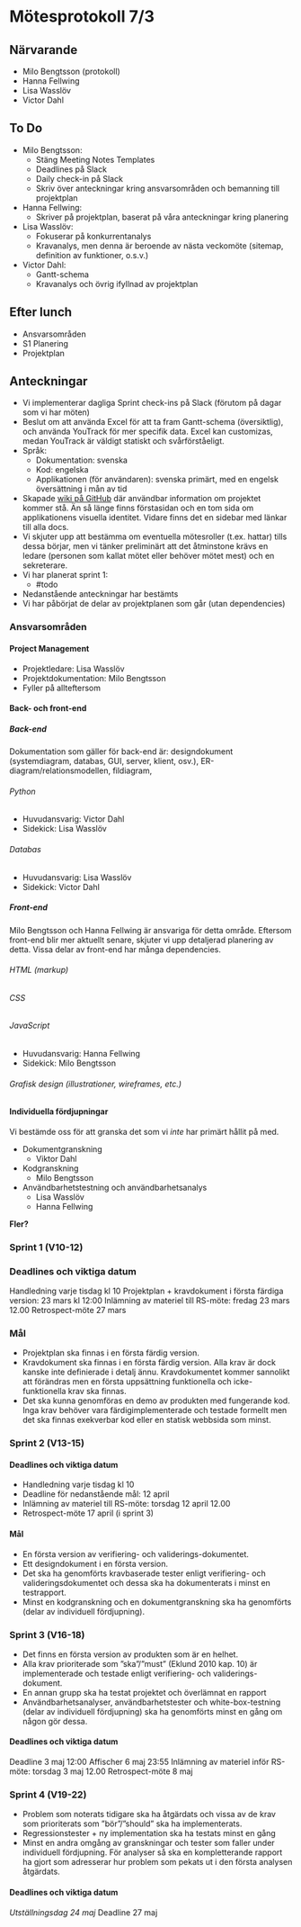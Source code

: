# Mötesprotokoll 7/3

## Närvarande

* Milo Bengtsson (protokoll)
* Hanna Fellwing
* Lisa Wasslöv
* Victor Dahl

## To Do
* Milo Bengtsson:
	* Stäng Meeting Notes Templates
	* Deadlines på Slack
	* Daily check-in på Slack
	* Skriv över anteckningar kring ansvarsområden och bemanning till projektplan
* Hanna Fellwing:
	* Skriver på projektplan, baserat på våra anteckningar kring planering
* Lisa Wasslöv:
	* Fokuserar på konkurrentanalys
	* Kravanalys, men denna är beroende av nästa veckomöte (sitemap, definition av funktioner, o.s.v.)
* Victor Dahl:
	* Gantt-schema
	* Kravanalys och övrig ifyllnad av projektplan



## Efter lunch
* Ansvarsområden
* S1 Planering
* Projektplan

  
## Anteckningar
* Vi implementerar dagliga Sprint check-ins på Slack (förutom på dagar som vi har möten)
* Beslut om att använda Excel för att ta fram Gantt-schema (översiktlig), och använda YouTrack för mer specifik data. Excel kan customizas, medan YouTrack är väldigt statiskt och svårförståeligt. 
* Språk:
	* Dokumentation: svenska
	* Kod: engelska
	* Applikationen (för användaren): svenska primärt, med en engelsk översättning i mån av tid
* Skapade [wiki på GitHub](https://github.com/projectpaca/paca/wiki) där användbar information om projektet kommer stå. Än så länge finns förstasidan och en tom sida om applikationens visuella identitet. Vidare finns det en sidebar med länkar till alla docs.
* Vi skjuter upp att bestämma om eventuella mötesroller (t.ex. hattar) tills dessa börjar, men vi tänker preliminärt att det åtminstone krävs en ledare (personen som kallat mötet eller behöver mötet mest) och en sekreterare. 
* Vi har planerat sprint 1:
	* #todo
* Nedanstående anteckningar har bestämts
* Vi har påbörjat de delar av projektplanen som går (utan dependencies)





### Ansvarsområden

#### Project Management
* Projektledare: Lisa Wasslöv
* Projektdokumentation: Milo Bengtsson
* Fyller på allteftersom


#### Back- och front-end

##### Back-end
Dokumentation som gäller för back-end är: designdokument (systemdiagram, databas, GUI, server, klient, osv.), ER-diagram/relationsmodellen, fildiagram, 

###### Python
* Huvudansvarig: Victor Dahl
* Sidekick: Lisa Wasslöv

###### Databas
* Huvudansvarig: Lisa Wasslöv
* Sidekick: Victor Dahl

##### Front-end
Milo Bengtsson och Hanna Fellwing är ansvariga för detta område. Eftersom front-end blir mer aktuellt senare, skjuter vi upp detaljerad planering av detta. Vissa delar av front-end har många dependencies.

###### HTML (markup)

###### CSS 

###### JavaScript
* Huvudansvarig: Hanna Fellwing
* Sidekick: Milo Bengtsson

###### Grafisk design (illustrationer, wireframes, etc.)


#### Individuella fördjupningar
Vi bestämde oss för att granska det som vi *inte* har primärt hållit på med.

* Dokumentgranskning
	* Viktor Dahl
* Kodgranskning
	* Milo Bengtsson
* Användbarhetstestning och användbarhetsanalys
	* Lisa Wasslöv
	* Hanna Fellwing

**Fler?**
  
### Sprint 1 (V10-12)

### Deadlines och viktiga datum
Handledning varje tisdag kl 10
Projektplan + kravdokument i första färdiga version: 23 mars kl 12:00
Inlämning av materiel till RS-möte: fredag 23 mars 12.00
Retrospect-möte 27 mars

### Mål

* Projektplan ska finnas i en första färdig version.
* Kravdokument ska finnas i en första färdig version. Alla krav är dock kanske inte definierade i detalj ännu. Kravdokumentet kommer sannolikt att förändras men en första uppsättning funktionella och icke-funktionella krav ska finnas.
* Det ska kunna genomföras en demo av produkten med fungerande kod. Inga krav behöver vara färdigimplementerade och testade formellt men det ska finnas exekverbar kod eller en statisk webbsida som minst.
  

### Sprint 2 (V13-15)

#### Deadlines och viktiga datum

* Handledning varje tisdag kl 10
* Deadline för nedanstående mål: 12 april
* Inlämning av materiel till RS-möte: torsdag 12 april 12.00
* Retrospect-möte 17 april (i sprint 3)

  
#### Mål

* En första version av verifiering- och validerings-dokumentet. 
* Ett designdokument i en första version.
* Det ska ha genomförts kravbaserade tester enligt verifiering- och valideringsdokumentet och dessa ska ha dokumenterats i minst en testrapport.
* Minst en kodgranskning och en dokumentgranskning ska ha genomförts (delar av individuell fördjupning).


### Sprint 3 (V16-18)

* Det finns en första version av produkten som är en helhet.
* Alla krav prioriterade som ”ska”/”must” (Eklund 2010 kap. 10) är implementerade och testade enligt verifiering- och validerings-dokument.
* En annan grupp ska ha testat projektet och överlämnat en rapport
* Användbarhetsanalyser, användbarhetstester och white-box-testning (delar av individuell fördjupning) ska ha genomförts minst en gång om någon gör dessa.

#### Deadlines och viktiga datum
Deadline 3 maj 12:00
Affischer 6 maj 23:55
Inlämning av materiel inför RS-möte: torsdag 3 maj 12.00
Retrospect-möte 8 maj 
  

### Sprint 4 (V19-22)
* Problem som noterats tidigare ska ha åtgärdats och vissa av de krav som prioriterats som ”bör”/”should” ska ha implementerats.
* Regressionstester + ny implementation ska ha testats minst en gång
* Minst en andra omgång av granskningar och tester som faller under individuell fördjupning. För analyser så ska en kompletterande rapport ha gjort som adresserar hur problem som pekats ut i den första analysen åtgärdats.
  

#### Deadlines och viktiga datum
*Utställningsdag 24 maj*
Deadline 27 maj